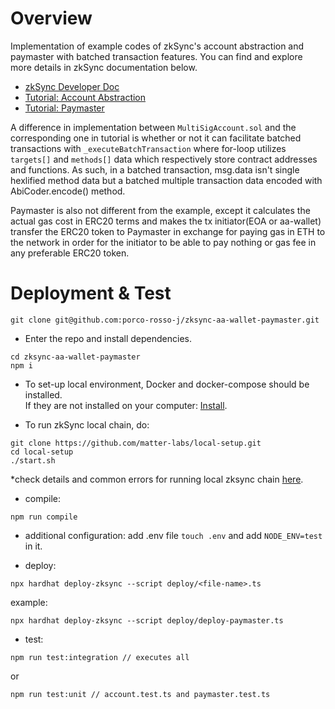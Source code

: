 # Overview


Implementation of example codes of zkSync's account abstraction and paymaster with batched transaction features. You can find and explore more details in zkSync documentation below.

- [zkSync Developer Doc](https://v2-docs.zksync.io/dev/)
- [Tutorial: Account Abstraction](https://v2-docs.zksync.io/dev/tutorials/custom-aa-tutorial.html)
- [Tutorial: Paymaster](https://v2-docs.zksync.io/dev/tutorials/custom-paymaster-tutorial.html)

A difference in implementation between `MultiSigAccount.sol` and the corresponding one in tutorial is whether or not it can facilitate batched transactions with `_executeBatchTransaction` where for-loop utilizes `targets[]` and `methods[]` data which respectively store contract addresses and functions. As such, in a batched transaction, msg.data isn't single hexlified method data but a batched multiple transaction data encoded with AbiCoder.encode() method.  

Paymaster is also not different from the example, except it calculates the actual gas cost in ERC20 terms and makes the tx initiator(EOA or aa-wallet) transfer the ERC20 token to Paymaster in exchange for paying gas in ETH to the network in order for the initiator to be able to pay nothing or gas fee in any preferable ERC20 token.

# Deployment & Test

```shell
git clone git@github.com:porco-rosso-j/zksync-aa-wallet-paymaster.git
```

- Enter the repo and install dependencies.

```shell
cd zksync-aa-wallet-paymaster
npm i
```

- To set-up local environment, Docker and docker-compose should be installed.    
  If they are not installed on your computer: [Install](https://docs.docker.com/get-docker/).  

- To run zkSync local chain, do:

```shell
git clone https://github.com/matter-labs/local-setup.git
cd local-setup
./start.sh
```

\*check details and common errors for running local zksync chain [here](https://v2-docs.zksync.io/api/hardhat/testing.html#reset-the-zksync-state).

- compile:

```shell
npm run compile
```

- additional configuration: add .env file `touch .env` and add `NODE_ENV=test` in it.

- deploy:

```shell
npx hardhat deploy-zksync --script deploy/<file-name>.ts
```

example:
```shell
npx hardhat deploy-zksync --script deploy/deploy-paymaster.ts
```

- test:

```shell
npm run test:integration // executes all 
```
or 
```shell
npm run test:unit // account.test.ts and paymaster.test.ts
```

